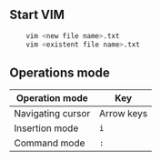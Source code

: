 ## Start VIM
```bash
    vim <new file name>.txt
    vim <existent file name>.txt
```

## Operations mode
|Operation mode|Key|
|--------------|---|
|Navigating cursor| Arrow keys
|Insertion mode|`i` |
|Command mode|`:`   |